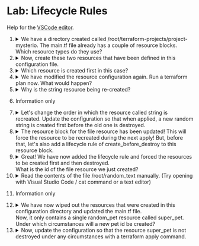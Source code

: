 # Lab: Lifecycle Rules

Help for the [VSCode editor](https://github.com/kodekloudhub/community-faq/blob/main/docs/vscode-tips.md).

1.  <details>
    <summary>We have a directory created called /root/terraform-projects/project-mysterio. The main.tf file already has a couple of resource blocks.<br/>Which resource types do they use?</summary>

    1. Navigate to the indicated directory in the Explorer pane and open `main.tf`
    1. Remember which field of the `resouce` definition is the resource type

    </details>

1.  <details>
    <summary>Now, create these two resources that have been defined in this configuration file.</summary>

    In the terminal run the usual

    ```bash
    cd /root/terraform-projects/project-mysterio
    terraform init
    terraform plan
    terraform apply
    ```

    </details>

1.  <details>
    <summary>Which resource is created first in this case?</summary>

    > `string`

    Why? Because the `file` resource has an implicit dependency on `string` by way of the value of its `content` attribute.

    </details>

1.  <details>
    <summary>We have modified the resource configuration again. Run a terraform plan now. What would happen?</summary>

    ```bash
    cd /root/terraform-projects/project-mysterio
    terraform plan
    ```

    We see `Plan: 2 to add, 0 to change, 2 to destroy.`. This means both are being replaced

    </details>

1.  <details>
    <summary>Why is the string resource being re-created?</summary>

    Examine the plan output. There are two properties that say "forces replacement", however one is as a result of the other.

    > The value of `keepers` will be changed

    </details>

1.  Information only

1.  <details>
    <summary>Let's change the order in which the resource called string is recreated. Update the configuration so that when applied, a new random string is created first before the old one is destroyed.</summary>

    This is where lifecycle rules come in. We must add one to the string resource.

    1. Add the lifecycle rule within the `string` resource

        <details>
        <summary>Reveal</summary>

        ```
            lifecycle {
                create_before_destroy =  true
            }
        ```
        </details>

    1. Run `terraform apply`

    </details>

1.  <details>
    <summary>The resource block for the file resource has been updated! This will force the resource to be recreated during the next apply! But, before that, let's also add a lifecycle rule of create_before_destroy to this resource block.</summary>

    1. Add the same lifecycle block code to the `file` resource as you did for the `string` resource - copy/paste it.
    1. **Important**: Once the lifecycle rule has been added, only run the apply command once. We will learn why soon.
    1. Run `terraform apply`

    </details>

1.  <details>
    <summary>Great! We have now added the lifecycle rule and forced the resources to be created first and then destroyed.<br/>What is the id of the file resource we just created?</summary>

    1. Run `terraform show`
    1. Inspect the output to find the `id` of the `file` resource.

    </details>

1.  <details>
    <summary>Read the contents of the file /root/random_text manually. (Try opening with Visual Studio Code / cat command or a text editor)</summary>

    1. Look in the Explorer pane for this file.
    1. Er, it isn't there!

    </details>

1.  Information only

1.  <details>
    <summary>We have now wiped out the resources that were created in this configuration directory and updated the main.tf file.<br/>Now, it only contains a single random_pet resource called super_pet.<br/>Under which circumstances will a new pet id be created?</summary>

    Know that a new `id` for a resource is only generated if it is _replaced_, or it does not exist and will be created.

    Since we have input varaibles for both `length` and `prefix`, we can experiment with `terraform plan`. Examine the default values in `variables.tf`

    1. In terminal, navigate to project directoy.

        ```bash
        cd /root/terraform-projects/project-mysterio
        ```

    1. Try `length`. Use a value different from the default.

        ```
        terraform plan -var length=12
        ```

        Does this replace or create the resource?

    1. Try `prefix`. Use a value different from the default.

        ```
        terraform plan -var prefix=Dr
        ```

        Does this replace or create the resource?

    </details>

1.  <details>
    <summary>Now, update the configuration so that the resource super_pet is not destroyed under any circumstances with a terraform apply command.</summary>

    Another lifecycle rules here. We must add one to the `super_pet` resource.

    1. Add the lifecycle rule within the `super_pet` resource

        <details>
        <summary>Reveal</summary>

        ```
            lifecycle {
                prevent_destroy =  true
            }
        ```
        </details>

    1. Apply the configuration (it hasn't been applied yet), and plan a destroy

        ```
        cd /root/terraform-projects/project-mysterio
        terraform apply
        terraform plan -destroy
        ```

    </details>

